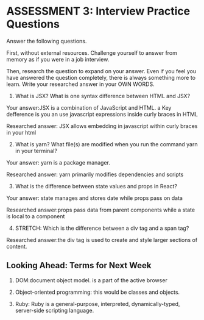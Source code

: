 # ASSESSMENT 3: Interview Practice Questions

Answer the following questions.

First, without external resources. Challenge yourself to answer from memory as if you were in a job interview.

Then, research the question to expand on your answer. Even if you feel you have answered the question completely, there is always something more to learn. Write your researched answer in your OWN WORDS.

1. What is JSX? What is one syntax difference between HTML and JSX?

Your answer:JSX is a combination of JavaScript and HTML. a Key defference is you an use javascript expressions inside curly braces in HTML

Researched answer: JSX allows embedding in javascript within curly braces in your html

2. What is yarn? What file(s) are modified when you run the command yarn in your terminal?

Your answer: yarn is a package manager.

Researched answer: yarn primarily modifies dependencies and scripts

3. What is the difference between state values and props in React?

Your answer: state manages and stores date while props pass on data

Researched answer:props pass data from parent components while a state is local to a component

4. STRETCH: Which is the difference between a div tag and a span tag?

Researched answer:the div tag is used to create and style larger sections of content.

## Looking Ahead: Terms for Next Week

1. DOM:document object model. is a part of the active browser 

2. Object-oriented programming: this would be classes and objects.

3. Ruby: Ruby is a general-purpose, interpreted, dynamically-typed, server-side scripting language.
